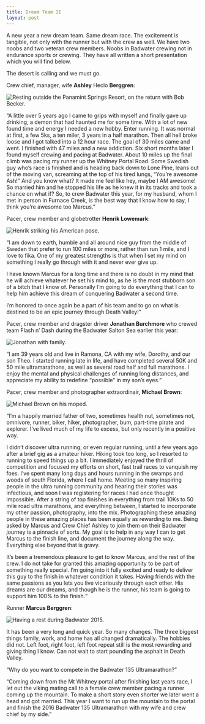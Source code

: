 ```yaml
---
title: Dream Team II
layout: post
---
```

A new year a new dream team. Same dream race. The excitement is tangible, not only with the runner but with the crew as well. We have two noobs and two veteran crew members. Noobs in Badwater crewing not in endurance sports or crewing. They have all written a short presentation which you will find below.

The desert is calling and we must go.

Crew chief, manager, wife **Ashley** Heclo **Berggren**:

![Resting outside the Panamint Springs Resort, on the return with Bob Becker.](/assets/DreamTeamII/1.jpg "Resting outside the Panamint Springs Resort, on the return with Bob Becker.")

“A little over 5 years ago I came to grips with myself and finally gave up drinking, a demon that had haunted me for some time. With a lot of new found time and energy I needed a new hobby. Enter running. It was normal at first, a few 5ks, a ten miler, 3 years in a half marathon. Then all hell broke loose and I got talked into a 12 hour race. The goal of 30 miles came and went. I finished with 47 miles and a new addiction. Six short months later I found myself crewing and pacing at Badwater. About 10 miles up the final climb was pacing my runner up the Whitney Portal Road. Some Swedish guy who’s race is finished and is heading back down to Lone Pine, leans out of the moving van, screaming at the top of his tired lungs, “You’re awesome Ash!” And you know what? It made me feel like hey, maybe I AM awesome! So married him and he stopped his life as he knew it in its tracks and took a chance on what if? So, to crew Badwater this year, for my husband, whom I met in person in Furnace Creek, is the best way that I know how to say, I think you’re awesome too Marcus.”

Pacer, crew member and globetrotter **Henrik Lowemark**:

![Henrik striking his American pose.](/assets/DreamTeamII/heinrich.jpg "Henrik striking his American pose.")

“I am down to earth, humble and all around nice guy from the middle of Sweden that prefer to run 100 miles or more, rather than run 1 mile, and I love to fika. One of my greatest strengths is that when I set my mind on something I really go through with it and never ever give up.

I have known Marcus for a long time and there is no doubt in my mind that he will achieve whatever he set his mind to, as he is the most stubborn son of a bitch that I know of. Personally I’m going to do everything that I can to help him achieve this dream of conquering Badwater a second time.

I’m honored to once again be a part of his team and to go on what is destined to be an epic journey through Death Valley!”

Pacer, crew member and dragster driver **Jonathan Burchmore** who crewed team Flash n’ Dash during the Badwater Salton Sea earlier this year:

![Jonathan with family.](/assets/DreamTeamII/Jonathan.jpg "Jonathan with family.")

“I am 39 years old and live in Ramona, CA with my wife, Dorothy, and our son Theo.  I started running late in life, and have completed several 50K and 50 mile ultramarathons, as well as several road half and full marathons.  I enjoy the mental and physical challenges of running long distances, and appreciate my ability to redefine “possible” in my son’s eyes.”

Pacer, crew member and photographer extraordinair, **Michael Brown**:

![Michael Brown on his moped.](/assets/DreamTeamII/MBrown.jpg "Michael Brown on his moped.")

“I’m a happily married father of two, sometimes health nut, sometimes not, omnivore, runner, biker, hiker, photographer, bum, part-time pirate and explorer. I’ve lived much of my life to excess, but only recently in a positive way.

I didn’t discover ultra running, or even regular running, until a few years ago after a brief gig as a amateur hiker. Hiking took too long, so I resorted to running to speed things up a bit. I immediately enjoyed the thrill of competition and focused my efforts on short, fast trail races to vanquish my foes. I’ve spent many long days and hours running in the swamps and woods of south Florida, where I call home. Meeting so many inspiring people in the ultra running community and hearing their stories was infectious, and soon I was registering for races I had once thought impossible. After a string of top finishes in everything from trail 10Ks to 50 mile road ultra marathons, and everything between, I started to incorporate my other passion, photography, into the mix. Photographing these amazing people in these amazing places has been equally as rewarding to me. Being asked by Marcus and Crew Chief Ashley to join them on their Badwater journey is a pinnacle of sorts. My goal is to help in any way I can to get Marcus to the finish line, and document the journey along the way. Everything else beyond that is gravy.

It’s been a tremendous pleasure to get to know Marcus, and the rest of the crew. I do not take for granted this amazing opportunity to be part of something really special. I’m going into it fully excited and ready to deliver this guy to the finish in whatever condition it takes. Having friends with the same passions as you lets you live vicariously through each other. His dreams are our dreams, and though he is the runner, his team is going to support him 100% to the finish.“

Runner **Marcus Berggren**:

![Having a rest during Badwater 2015.](/assets/DreamTeamII/SomeSunnyDay.jpg "Having a rest during Badwater 2015.")

It has been a very long and quick year. So many changes. The three biggest things family, work, and home has all changed dramatically. The hobbies did not. Left foot, right foot, left foot repeat still is the most rewarding and giving thing I know. Can not wait to start pounding the asphalt in Death Valley.

“Why do you want to compete in the Badwater 135 Ultramarathon?”

“Coming down from the Mt Whitney portal after finishing last years race, I let out the viking mating call to a female crew member pacing a runner coming up the mountain. To make a short story even shorter we later went a head and got married. This year I want to run up the mountain to the portal and finish the 2016 Badwater 135 Ultramarathon with my wife and crew chief by my side.”
